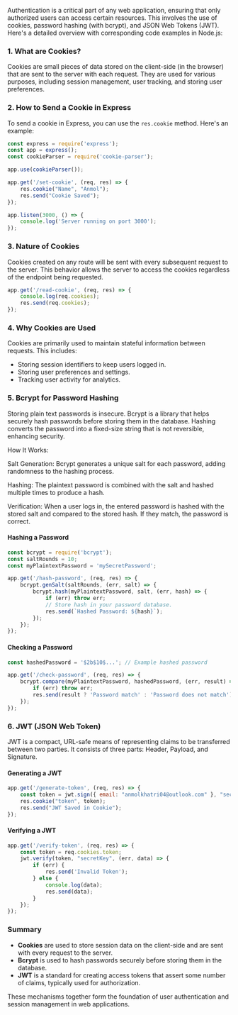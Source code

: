 Authentication is a critical part of any web application, ensuring that only authorized users can access certain resources. This involves the use of cookies, password hashing (with bcrypt), and JSON Web Tokens (JWT). Here's a detailed overview with corresponding code examples in Node.js:
### 1. What are Cookies?
Cookies are small pieces of data stored on the client-side (in the browser) that are sent to the server with each request. They are used for various purposes, including session management, user tracking, and storing user preferences.

### 2. How to Send a Cookie in Express

To send a cookie in Express, you can use the `res.cookie` method. Here's an example:

```javascript
const express = require('express');
const app = express();
const cookieParser = require('cookie-parser');

app.use(cookieParser());

app.get('/set-cookie', (req, res) => {
    res.cookie("Name", "Anmol");
    res.send("Cookie Saved");
});

app.listen(3000, () => {
    console.log('Server running on port 3000');
});
```

### 3. Nature of Cookies

Cookies created on any route will be sent with every subsequent request to the server. This behavior allows the server to access the cookies regardless of the endpoint being requested.

```javascript
app.get('/read-cookie', (req, res) => {
    console.log(req.cookies);
    res.send(req.cookies);
});
```

### 4. Why Cookies are Used

Cookies are primarily used to maintain stateful information between requests. This includes:
- Storing session identifiers to keep users logged in.
- Storing user preferences and settings.
- Tracking user activity for analytics.

### 5. Bcrypt for Password Hashing

Storing plain text passwords is insecure. Bcrypt is a library that helps securely hash passwords before storing them in the database. Hashing converts the password into a fixed-size string that is not reversible, enhancing security.

How It Works:

Salt Generation: Bcrypt generates a unique salt for each password, adding randomness to the hashing process.

Hashing: The plaintext password is combined with the salt and hashed multiple times to produce a hash.

Verification: When a user logs in, the entered password is hashed with the stored salt and compared to the stored hash. If they match, the password is correct.


#### Hashing a Password

```javascript
const bcrypt = require('bcrypt');
const saltRounds = 10;
const myPlaintextPassword = 'mySecretPassword';

app.get('/hash-password', (req, res) => {
    bcrypt.genSalt(saltRounds, (err, salt) => {
        bcrypt.hash(myPlaintextPassword, salt, (err, hash) => {
            if (err) throw err;
            // Store hash in your password database.
            res.send(`Hashed Password: ${hash}`);
        });
    });
});
```

#### Checking a Password

```javascript
const hashedPassword = '$2b$10$...'; // Example hashed password

app.get('/check-password', (req, res) => {
    bcrypt.compare(myPlaintextPassword, hashedPassword, (err, result) => {
        if (err) throw err;
        res.send(result ? 'Password match' : 'Password does not match');
    });
});
```

### 6. JWT (JSON Web Token)

JWT is a compact, URL-safe means of representing claims to be transferred between two parties. It consists of three parts: Header, Payload, and Signature.

#### Generating a JWT

```javascript
app.get('/generate-token', (req, res) => {
    const token = jwt.sign({ email: "anmolkhatri04@outlook.com" }, "secretKey");
    res.cookie("token", token);
    res.send("JWT Saved in Cookie");
});
```

#### Verifying a JWT

```javascript
app.get('/verify-token', (req, res) => {
    const token = req.cookies.token;
    jwt.verify(token, "secretKey", (err, data) => {
        if (err) {
            res.send('Invalid Token');
        } else {
            console.log(data);
            res.send(data);
        }
    });
});
```

### Summary

- **Cookies** are used to store session data on the client-side and are sent with every request to the server.
- **Bcrypt** is used to hash passwords securely before storing them in the database.
- **JWT** is a standard for creating access tokens that assert some number of claims, typically used for authorization.

These mechanisms together form the foundation of user authentication and session management in web applications.
